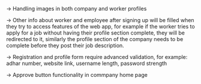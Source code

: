 -> Handling images in both company and worker profiles

-> Other info about worker and employee after signing up will be filled when they try to access features of the web app, for example if the worker tries to apply for a job without having their profile section complete, they will be redirected to it, similarly the profile section of the company needs to be complete before they post their job description.

-> Registration and profile form require advanced validation, for example: adhar number, website link, username length, password strength

-> Approve button functionality in commpany home page
